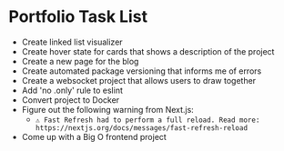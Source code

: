 # Portfolio Task List

- Create linked list visualizer
- Create hover state for cards that shows a description of the project
- Create a new page for the blog
- Create automated package versioning that informs me of errors
- Create a websocket project that allows users to draw together
- Add 'no .only' rule to eslint
- Convert project to Docker
- Figure out the following warning from Next.js:
  -  `⚠ Fast Refresh had to perform a full reload. Read more: https://nextjs.org/docs/messages/fast-refresh-reload`
- Come up with a Big O frontend project
